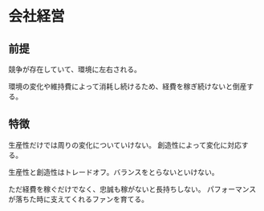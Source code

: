 # 会社経営

## 前提

競争が存在していて、環境に左右される。

環境の変化や維持費によって消耗し続けるため、経費を稼ぎ続けないと倒産する。

## 特徴

生産性だけでは周りの変化についていけない。
創造性によって変化に対応する。

生産性と創造性はトレードオフ。バランスをとらないといけない。

ただ経費を稼ぐだけでなく、忠誠も稼がないと長持ちしない。
パフォーマンスが落ちた時に支えてくれるファンを育てる。
